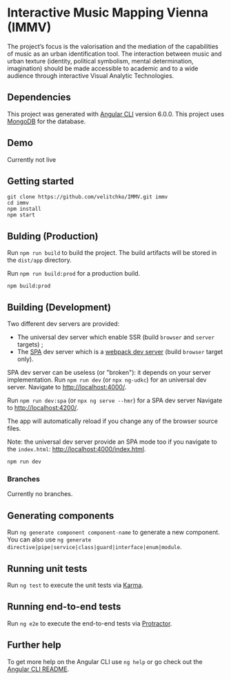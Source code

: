 # Interactive Music Mapping Vienna (IMMV)
The project’s focus is the valorisation and the mediation of the capabilities of music as an urban identification tool. The interaction between music and urban texture (identity, political symbolism, mental determination, imagination) should be made accessible to academic and to a wide audience through interactive Visual Analytic Technologies.


## Dependencies
This project was generated with [Angular CLI](https://github.com/angular/angular-cli) version 6.0.0.
This project uses [MongoDB](https://www.mongodb.com/) for the database.

## Demo
Currently not live

## Getting started

```shell
git clone https://github.com/velitchko/IMMV.git immv
cd immv
npm install
npm start
```

## Bulding (Production)
Run `npm run build` to build the project. The build artifacts will be stored in the `dist/app` directory.

Run `npm run build:prod` for a production build.


```shell
npm build:prod
```

## Building (Development)
Two different dev servers are provided:

* The universal dev server which enable SSR (build `browser` and `server` targets) ;
* The [SPA](https://en.wikipedia.org/wiki/Single-page_application) dev server which is a [webpack dev server](https://github.com/webpack/webpack-dev-server) (build `browser` target only).

SPA dev server can be useless (or "broken"): it depends on your server implementation.
Run `npm run dev` (or `npx ng-udkc`) for an universal dev server. Navigate to [http://localhost:4000/](http://localhost:4000/).


Run `npm run dev:spa` (or `npx ng serve --hmr`) for a SPA dev server Navigate to [http://localhost:4200/](http://localhost:4200/).

The app will automatically reload if you change any of the browser source files.

Note: the universal dev server provide an SPA mode too if you navigate to the `index.html`: [http://localhost:4000/index.html](http://localhost:4000/index.html).

```shell
npm run dev
```
### Branches
Currently no branches.


## Generating components

Run `ng generate component component-name` to generate a new component. You can also use `ng generate directive|pipe|service|class|guard|interface|enum|module`.

## Running unit tests

Run `ng test` to execute the unit tests via [Karma](https://karma-runner.github.io).

## Running end-to-end tests

Run `ng e2e` to execute the end-to-end tests via [Protractor](http://www.protractortest.org/).

## Further help

To get more help on the Angular CLI use `ng help` or go check out the [Angular CLI README](https://github.com/angular/angular-cli/blob/master/README.md).
